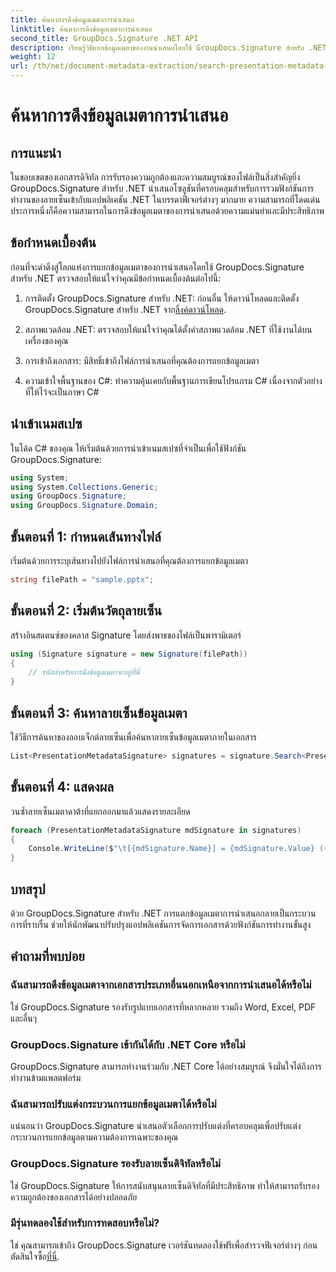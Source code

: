 ```yaml
---
title: ค้นหาการดึงข้อมูลเมตาการนำเสนอ
linktitle: ค้นหาการดึงข้อมูลเมตาการนำเสนอ
second_title: GroupDocs.Signature .NET API
description: เรียนรู้วิธีแยกข้อมูลเมตาของงานนำเสนอโดยใช้ GroupDocs.Signature สำหรับ .NET เพิ่มความสามารถในการจัดการเอกสารของคุณได้อย่างง่ายดาย
weight: 12
url: /th/net/document-metadata-extraction/search-presentation-metadata-extraction/
---
```


# ค้นหาการดึงข้อมูลเมตาการนำเสนอ

## การแนะนำ
ในขอบเขตของเอกสารดิจิทัล การรับรองความถูกต้องและความสมบูรณ์ของไฟล์เป็นสิ่งสำคัญยิ่ง GroupDocs.Signature สำหรับ .NET นำเสนอโซลูชันที่ครอบคลุมสำหรับการรวมฟังก์ชันการทำงานของลายเซ็นเข้ากับแอปพลิเคชัน .NET ในบรรดาฟีเจอร์ต่างๆ มากมาย ความสามารถที่โดดเด่นประการหนึ่งก็คือความสามารถในการดึงข้อมูลเมตาของการนำเสนอด้วยความแม่นยำและมีประสิทธิภาพ
## ข้อกำหนดเบื้องต้น
ก่อนที่จะดำดิ่งสู่โลกแห่งการแยกข้อมูลเมตาของการนำเสนอโดยใช้ GroupDocs.Signature สำหรับ .NET ตรวจสอบให้แน่ใจว่าคุณมีข้อกำหนดเบื้องต้นต่อไปนี้:
1.  การติดตั้ง GroupDocs.Signature สำหรับ .NET: ก่อนอื่น ให้ดาวน์โหลดและติดตั้ง GroupDocs.Signature สำหรับ .NET จาก[ลิ้งค์ดาวน์โหลด](https://releases.groupdocs.com/signature/net/).
   
2. สภาพแวดล้อม .NET: ตรวจสอบให้แน่ใจว่าคุณได้ตั้งค่าสภาพแวดล้อม .NET ที่ใช้งานได้บนเครื่องของคุณ
   
3. การเข้าถึงเอกสาร: มีสิทธิ์เข้าถึงไฟล์การนำเสนอที่คุณต้องการแยกข้อมูลเมตา
   
4. ความเข้าใจพื้นฐานของ C#: ทำความคุ้นเคยกับพื้นฐานการเขียนโปรแกรม C# เนื่องจากตัวอย่างที่ให้ไว้จะเป็นภาษา C#

## นำเข้าเนมสเปซ
ในโค้ด C# ของคุณ ให้เริ่มต้นด้วยการนำเข้าเนมสเปซที่จำเป็นเพื่อใช้ฟังก์ชัน GroupDocs.Signature:
```csharp
using System;
using System.Collections.Generic;
using GroupDocs.Signature;
using GroupDocs.Signature.Domain;
```
## ขั้นตอนที่ 1: กำหนดเส้นทางไฟล์
เริ่มต้นด้วยการระบุเส้นทางไปยังไฟล์การนำเสนอที่คุณต้องการแยกข้อมูลเมตา
```csharp
string filePath = "sample.pptx";
```
## ขั้นตอนที่ 2: เริ่มต้นวัตถุลายเซ็น
สร้างอินสแตนซ์ของคลาส Signature โดยส่งพาธของไฟล์เป็นพารามิเตอร์
```csharp
using (Signature signature = new Signature(filePath))
{
    // รหัสสำหรับการดึงข้อมูลเมตาจะอยู่ที่นี่
}
```
## ขั้นตอนที่ 3: ค้นหาลายเซ็นข้อมูลเมตา
ใช้วิธีการค้นหาของออบเจ็กต์ลายเซ็นเพื่อค้นหาลายเซ็นข้อมูลเมตาภายในเอกสาร
```csharp
List<PresentationMetadataSignature> signatures = signature.Search<PresentationMetadataSignature>(SignatureType.Metadata);
```
## ขั้นตอนที่ 4: แสดงผล
วนซ้ำลายเซ็นเมตาดาต้าที่แยกออกมาแล้วแสดงรายละเอียด
```csharp
foreach (PresentationMetadataSignature mdSignature in signatures)
{
    Console.WriteLine($"\t[{mdSignature.Name}] = {mdSignature.Value} ({mdSignature.Type})");
}
```

## บทสรุป
ด้วย GroupDocs.Signature สำหรับ .NET การแตกข้อมูลเมตาการนำเสนอกลายเป็นกระบวนการที่ราบรื่น ช่วยให้นักพัฒนาปรับปรุงแอปพลิเคชันการจัดการเอกสารด้วยฟังก์ชันการทำงานขั้นสูง
## คำถามที่พบบ่อย
### ฉันสามารถดึงข้อมูลเมตาจากเอกสารประเภทอื่นนอกเหนือจากการนำเสนอได้หรือไม่
ใช่ GroupDocs.Signature รองรับรูปแบบเอกสารที่หลากหลาย รวมถึง Word, Excel, PDF และอื่นๆ
### GroupDocs.Signature เข้ากันได้กับ .NET Core หรือไม่
GroupDocs.Signature สามารถทำงานร่วมกับ .NET Core ได้อย่างสมบูรณ์ จึงมั่นใจได้ถึงการทำงานข้ามแพลตฟอร์ม
### ฉันสามารถปรับแต่งกระบวนการแยกข้อมูลเมตาได้หรือไม่
แน่นอนว่า GroupDocs.Signature นำเสนอตัวเลือกการปรับแต่งที่ครอบคลุมเพื่อปรับแต่งกระบวนการแยกข้อมูลตามความต้องการเฉพาะของคุณ
### GroupDocs.Signature รองรับลายเซ็นดิจิทัลหรือไม่
ใช่ GroupDocs.Signature ให้การสนับสนุนลายเซ็นดิจิทัลที่มีประสิทธิภาพ ทำให้สามารถรับรองความถูกต้องของเอกสารได้อย่างปลอดภัย
### มีรุ่นทดลองใช้สำหรับการทดสอบหรือไม่?
 ใช่ คุณสามารถเข้าถึง GroupDocs.Signature เวอร์ชันทดลองใช้ฟรีเพื่อสำรวจฟีเจอร์ต่างๆ ก่อนตัดสินใจซื้อ[ที่นี่](https://releases.groupdocs.com/).